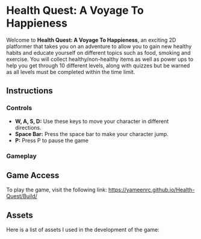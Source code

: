 # Health Quest: A Voyage To Happieness

Welcome to **Health Quest: A Voyage To Happieness**, an exciting 2D platformer that takes you on an adventure to allow you to gain new healthy habits and educate yourself on different topics such as food, smoking and exercise. 
You will collect healthy/non-healthy items as well as power ups to help you get through 10 different levels, along with quizzes but be warned as all levels must be completed within the time limit.

## Instructions

### Controls

- **W, A, S, D:** Use these keys to move your character in different directions.
- **Space Bar:** Press the space bar to make your character jump.
- **P:** Press P to pause the game

### Gameplay



   
## Game Access
To play the game, visit the following link: https://yameenrc.github.io/Health-Quest/Build/


## Assets

Here is a list of assets I used in the development of the game:
 
